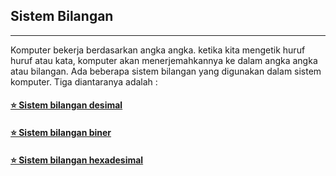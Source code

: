 ## Sistem Bilangan
---
Komputer bekerja berdasarkan angka angka. ketika kita mengetik huruf huruf atau kata, komputer akan
menerjemahkannya ke dalam angka angka atau bilangan. Ada beberapa sistem bilangan yang digunakan dalam sistem komputer.
Tiga diantaranya adalah :

#### [⭐ Sistem bilangan desimal](desimal.md)
#### [⭐ Sistem bilangan biner](biner.md)
#### [⭐ Sistem bilangan hexadesimal](hexa.md)
